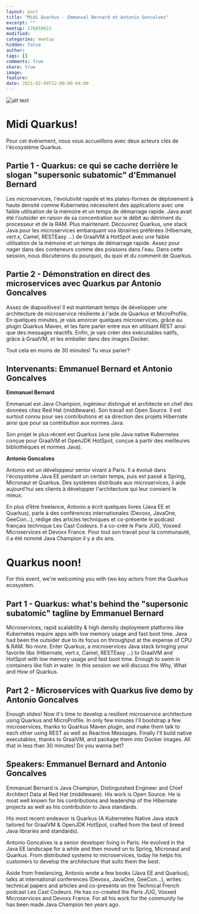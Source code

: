 ```yaml
---
layout: post
title: "Midi Quarkus - Emmanuel Bernard et Antonio Goncalves"
excerpt: ""
meetup: 276059621
modified:
categories: meetup
hidden: false
author: 
tags: []
comments: true
share: true
image:
feature:
date: 2021-02-09T12:00:00-04:00
---
```

![alt text][logo]

[logo]: http://127.0.0.1:4000/images/meetup/2021-02-09-quarkus.png "Midi Quarkus!"

# Midi Quarkus!

Pour cet événement, nous vous accueillons avec deux acteurs clés de l'écosystème Quarkus.

## Partie 1 - Quarkus: ce qui se cache derrière le slogan "supersonic subatomic" d'Emmanuel Bernard

Les microservices, l'évolutivité rapide et les plates-formes de déploiement à haute densité comme Kubernetes nécessitent des applications avec une faible utilisation de la mémoire et un temps de démarrage rapide. 
Java avait été l'outsider en raison de sa concentration sur le débit au détriment du processeur et de la RAM. 
Plus maintenant. 
Découvrez Quarkus, une stack Java pour les microservices embarquant vos librairies préférées (Hibernate, vert.x, Camel, RESTEasy ...) de GraalVM à HotSpot avec une faible utilisation de la mémoire et un temps de démarrage rapide. 
Assez pour nager dans des conteneurs comme des poissons dans l'eau.
Dans cette session, nous discuterons du pourquoi, du quoi et du comment de Quarkus.

## Partie 2 - Démonstration en direct des microservices avec Quarkus par Antonio Goncalves

Assez de diapositives! Il est maintenant temps de développer une architecture de microservice résiliente à l'aide de Quarkus et MicroProfile. 
En quelques minutes, je vais amorcer quelques microservices, grâce au plugin Quarkus Maven, et les faire parler entre eux en utilisant REST ainsi que des messages réactifs.
Enfin, je vais créer des exécutables natifs, grâce à GraalVM, et les emballer dans des images Docker. 

Tout cela en moins de 30 minutes! Tu veux parier?

## Intervenants: Emmanuel Bernard et Antonio Goncalves

__Emmanuel Bernard__

Emmanuel est Java Champion, ingénieur distingué et architecte en chef des données chez Red Hat (middleware). 
Son travail est Open Source. Il est surtout connu pour ses contributions et sa direction des projets Hibernate ainsi que pour sa contribution aux normes Java.

Son projet le plus récent est Quarkus (une pile Java native Kubernetes conçue pour GraalVM et OpenJDK HotSpot, conçue à partir des meilleures bibliothèques et normes Java).

__Antonio Goncalves__

Antonio est un développeur senior vivant à Paris. 
Il a évolué dans l'écosystème Java EE pendant un certain temps, puis est passé à Spring, Micronaut et Quarkus. 
Des systèmes distribués aux microservices, il aide aujourd'hui ses clients à développer l'architecture qui leur convient le mieux.

En plus d’être freelance, Antonio a écrit quelques livres (Java EE et Quarkus), parle à des conférences internationales (Devoxx, JavaOne, GeeCon…), rédige des articles techniques et co-présente le podcast français technique Les Cast Codeurs. 
Il a co-créé le Paris JUG, Voxxed Microservices et Devoxx France. 
Pour tout son travail pour la communauté, il a été nommé Java Champion il y a dix ans.


# Quarkus noon!

For this event, we're welcoming you with two key actors from the Quarkus ecosystem.

## Part 1 - Quarkus: what's behind the "supersonic subatomic" tagline by Emmanuel Bernard

Microservices, rapid scalability & high density deployment platforms like Kubernetes require apps with low memory usage and fast boot time. 
Java had been the outsider due to its focus on throughput at the expense of CPU & RAM. No more. 
Enter Quarkus, a microservices Java stack bringing your favorite libs (Hibernate, vert.x, Camel, RESTEasy ...) to GraalVM and HotSpot with low memory usage and fast boot time.
Enough to swim in containers like fish in water.
In this session we will discuss the Why, What and How of Quarkus.

## Part 2 - Microservices with Quarkus live demo by Antonio Goncalves

Enough slides! Now it's time to develop a resilient microservice architecture using Quarkus and MicroProfile. In only few minutes I'll bootstrap a few microservices, thanks to Quarkus Maven plugin, and make them talk to each other using REST as well as Reactive Messages. Finally I'll build native executables, thanks to GraalVM, and package them into Docker images. All that in less than 30 minutes! Do you wanna bet?

## Speakers: Emmanuel Bernard and Antonio Goncalves

Emmanuel Bernard is Java Champion, Distinguished Engineer and Chief Architect Data at Red Hat (middleware). His work is Open Source. He is most well known for his contributions and leadership of the Hibernate projects as well as his contribution to Java standards.

His most recent endeavor is Quarkus (A Kubernetes Native Java stack tailored for GraalVM & OpenJDK HotSpot, crafted from the best of breed Java libraries and standards).

Antonio Goncalves is a senior developer living in Paris. He evolved in the Java EE landscape for a while and then moved on to Spring, Micronaut and Quarkus. From distributed systems to microservices, today he helps his customers to develop the architecture that suits them the best.

Aside from freelancing, Antonio wrote a few books (Java EE and Quarkus), talks at international conferences (Devoxx, JavaOne, GeeCon…), writes technical papers and articles and co-presents on the Technical French podcast Les Cast Codeurs. He has co-created the Paris JUG, Voxxed Microservices and Devoxx France. For all his work for the community he has been made Java Champion ten years ago.
